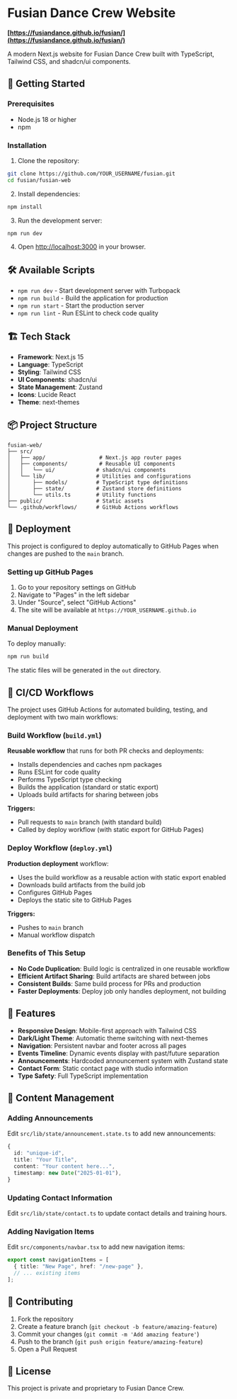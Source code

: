 # Fusian Dance Crew Website

**[https://fusiandance.github.io/fusian/](https://fusiandance.github.io/fusian/)**

A modern Next.js website for Fusian Dance Crew built with TypeScript, Tailwind CSS, and shadcn/ui components.

## 🚀 Getting Started

### Prerequisites
- Node.js 18 or higher
- npm

### Installation

1. Clone the repository:
```bash
git clone https://github.com/YOUR_USERNAME/fusian.git
cd fusian/fusian-web
```

2. Install dependencies:
```bash
npm install
```

3. Run the development server:
```bash
npm run dev
```

4. Open [http://localhost:3000](http://localhost:3000) in your browser.

## 🛠️ Available Scripts

- `npm run dev` - Start development server with Turbopack
- `npm run build` - Build the application for production
- `npm run start` - Start the production server
- `npm run lint` - Run ESLint to check code quality

## 🏗️ Tech Stack

- **Framework**: Next.js 15
- **Language**: TypeScript
- **Styling**: Tailwind CSS
- **UI Components**: shadcn/ui
- **State Management**: Zustand
- **Icons**: Lucide React
- **Theme**: next-themes

## 📦 Project Structure

```
fusian-web/
├── src/
│   ├── app/                 # Next.js app router pages
│   ├── components/          # Reusable UI components
│   │   └── ui/             # shadcn/ui components
│   └── lib/                # Utilities and configurations
│       ├── models/         # TypeScript type definitions
│       ├── state/          # Zustand store definitions
│       └── utils.ts        # Utility functions
├── public/                 # Static assets
└── .github/workflows/      # GitHub Actions workflows
```

## 🚀 Deployment

This project is configured to deploy automatically to GitHub Pages when changes are pushed to the `main` branch.

### Setting up GitHub Pages

1. Go to your repository settings on GitHub
2. Navigate to "Pages" in the left sidebar
3. Under "Source", select "GitHub Actions"
4. The site will be available at `https://YOUR_USERNAME.github.io`

### Manual Deployment

To deploy manually:

```bash
npm run build
```

The static files will be generated in the `out` directory.

## 🔄 CI/CD Workflows

The project uses GitHub Actions for automated building, testing, and deployment with two main workflows:

### Build Workflow (`build.yml`)
**Reusable workflow** that runs for both PR checks and deployments:
- Installs dependencies and caches npm packages
- Runs ESLint for code quality
- Performs TypeScript type checking
- Builds the application (standard or static export)
- Uploads build artifacts for sharing between jobs

**Triggers:**
- Pull requests to `main` branch (with standard build)
- Called by deploy workflow (with static export for GitHub Pages)

### Deploy Workflow (`deploy.yml`)
**Production deployment** workflow:
- Uses the build workflow as a reusable action with static export enabled
- Downloads build artifacts from the build job
- Configures GitHub Pages
- Deploys the static site to GitHub Pages

**Triggers:**
- Pushes to `main` branch
- Manual workflow dispatch

### Benefits of This Setup
- **No Code Duplication**: Build logic is centralized in one reusable workflow
- **Efficient Artifact Sharing**: Build artifacts are shared between jobs
- **Consistent Builds**: Same build process for PRs and production
- **Faster Deployments**: Deploy job only handles deployment, not building

## 🎨 Features

- **Responsive Design**: Mobile-first approach with Tailwind CSS
- **Dark/Light Theme**: Automatic theme switching with next-themes
- **Navigation**: Persistent navbar and footer across all pages
- **Events Timeline**: Dynamic events display with past/future separation
- **Announcements**: Hardcoded announcement system with Zustand state
- **Contact Form**: Static contact page with studio information
- **Type Safety**: Full TypeScript implementation

## 📝 Content Management

### Adding Announcements
Edit `src/lib/state/announcement.state.ts` to add new announcements:

```typescript
{
  id: "unique-id",
  title: "Your Title",
  content: "Your content here...",
  timestamp: new Date("2025-01-01"),
}
```

### Updating Contact Information
Edit `src/lib/state/contact.ts` to update contact details and training hours.

### Adding Navigation Items
Edit `src/components/navbar.tsx` to add new navigation items:

```typescript
export const navigationItems = [
  { title: "New Page", href: "/new-page" },
  // ... existing items
];
```

## 🤝 Contributing

1. Fork the repository
2. Create a feature branch (`git checkout -b feature/amazing-feature`)
3. Commit your changes (`git commit -m 'Add amazing feature'`)
4. Push to the branch (`git push origin feature/amazing-feature`)
5. Open a Pull Request

## 📄 License

This project is private and proprietary to Fusian Dance Crew.